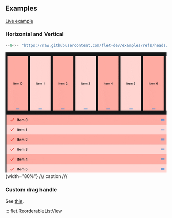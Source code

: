 ## Examples

[Live example](https://flet-controls-gallery.fly.dev/input/autofillgroup)

### Horizontal and Vertical

```python
--8<-- "https://raw.githubusercontent.com/flet-dev/examples/refs/heads/v1-docs/python/controls/reorderable-list-view/horizontal-and-vertical.py"
```

![horizontal-and-vertical](https://raw.githubusercontent.com/flet-dev/examples/v1-docs/python/controls/reorderable-list-view/media/horizontal-and-vertical.gif){width="80%"}
/// caption
///

### Custom drag handle

See [this](reorderabledraggable.md#examples).

::: flet.ReorderableListView
